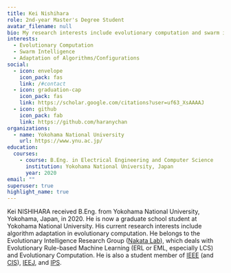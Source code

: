 ```yaml
---
title: Kei Nishihara
role: 2nd-year Master's Degree Student
avatar_filename: null
bio: My research interests include evolutionary computation and swarm intelligence.
interests:
  - Evolutionary Computation
  - Swarm Intelligence
  - Adaptation of Algorithms/Configurations
social:
  - icon: envelope
    icon_pack: fas
    link: /#contact
  - icon: graduation-cap
    icon_pack: fas
    link: https://scholar.google.com/citations?user=uf63_XsAAAAJ
  - icon: github
    icon_pack: fab
    link: https://github.com/haranychan
organizations:
  - name: Yokohama National University
    url: https://www.ynu.ac.jp/
education:
  courses:
    - course: B.Eng. in Electrical Engineering and Computer Science
      institution: Yokohama National University, Japan
      year: 2020
email: ""
superuser: true
highlight_name: true
---
```

<!-- >This page is now ***Under Construction***. -->

Kei NISHIHARA received B.Eng. from Yokohama National University, Yokohama, Japan, in 2020. He is now a graduate school student at Yokohama National University. His current research interests include algorithm adaptation in evolutionary computation. He belongs to the Evolutionary Intelligence Research Group ([Nakata Lab](http://www.nkt.ynu.ac.jp/)), which deals with Evolutionary Rule-based Machine Learning (ERL or EML, especially LCS) and Evolutionary Computation.
 He is also a student member of [IEEE](https://www.ieee.org/) (and [CIS](https://cis.ieee.org/)), [IEEJ](https://www.iee.jp/), and [IPS](https://www.ipsj.or.jp/).

<!-- {{< icon name="download" pack="fas" >}} Download my {{< staticref "uploads/demo_resume.pdf" "newtab" >}}resumé{{< /staticref >}}. -->